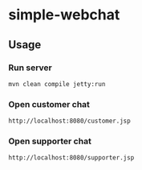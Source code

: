 # simple-webchat

## Usage

### Run server

````
mvn clean compile jetty:run
````

### Open customer chat

````
http://localhost:8080/customer.jsp
````

### Open supporter chat

````
http://localhost:8080/supporter.jsp
````
